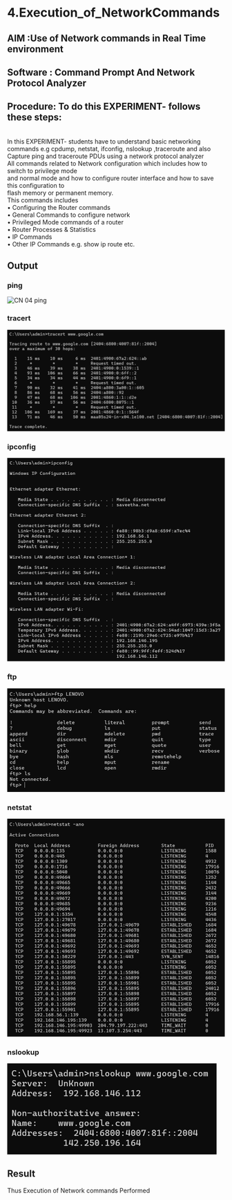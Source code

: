 # 4.Execution_of_NetworkCommands
## AIM :Use of Network commands in Real Time environment
## Software : Command Prompt And Network Protocol Analyzer
## Procedure: To do this EXPERIMENT- follows these steps:
<BR>
In this EXPERIMENT- students have to understand basic networking commands e.g cpdump, netstat, ifconfig, nslookup ,traceroute and also Capture ping and traceroute PDUs using a network protocol analyzer 
<BR>
All commands related to Network configuration which includes how to switch to privilege mode
<BR>
and normal mode and how to configure router interface and how to save this configuration to
<BR>
flash memory or permanent memory.
<BR>
This commands includes
<BR>
• Configuring the Router commands
<BR>
• General Commands to configure network
<BR>
• Privileged Mode commands of a router 
<BR>
• Router Processes & Statistics
<BR>
• IP Commands
<BR>
• Other IP Commands e.g. show ip route etc.
<BR>

## Output
### ping
![CN 04 ping](https://github.com/user-attachments/assets/7e989f78-b044-4a11-ad82-be76149973da)

### tracert
![alt text](<CN 04 tracert.png>)

### ipconfig
![alt text](<CN 04 ipconfig.png>)

### ftp
![alt text](<CN 04 ftp.png>)

### netstat
![alt text](<CN 04 netstat.png>)

### nslookup
![alt text](<CN 04 nslookup.png>)

## Result
Thus Execution of Network commands Performed 
